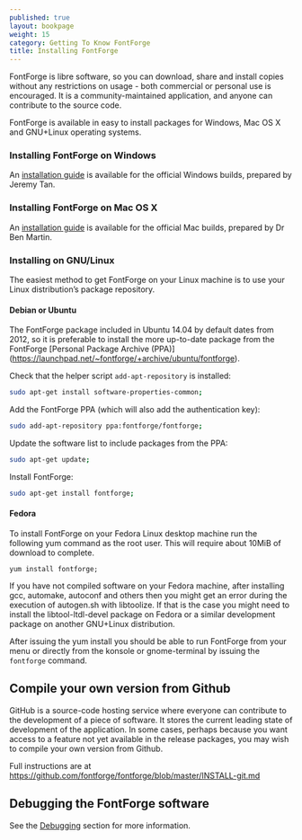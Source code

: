 ```yaml
---
published: true
layout: bookpage
weight: 15
category: Getting To Know FontForge
title: Installing FontForge
---
```


FontForge is libre software, so you can download, share and install copies without any restrictions on usage - both commercial or personal use is encouraged.
It is a community-maintained application, and anyone can contribute to the source code.

FontForge is available in easy to install packages for Windows, Mac OS X and GNU+Linux operating systems. 

### Installing FontForge on Windows

An [installation guide](http://fontforge.github.io/en-US/downloads/windows/) is available for the official Windows builds, prepared by Jeremy Tan.

### Installing FontForge on Mac OS X

An [installation guide](http://fontforge.github.io/en-US/downloads/mac/) is available for the official Mac builds, prepared by Dr Ben Martin. 

### Installing on GNU/Linux

The easiest method to get FontForge on your Linux machine is to use your Linux distribution’s package repository.

#### Debian or Ubuntu

The FontForge package included in Ubuntu 14.04 by default dates from 2012, so it is preferable to install the more up-to-date package from the FontForge [Personal Package Archive (PPA)] (https://launchpad.net/~fontforge/+archive/ubuntu/fontforge).

Check that the helper script `add-apt-repository` is installed:
    
```sh
sudo apt-get install software-properties-common;
```

Add the FontForge PPA (which will also add the authentication key):
    
```sh
sudo add-apt-repository ppa:fontforge/fontforge;
```

Update the software list to include packages from the PPA:
    
```sh
sudo apt-get update;
```

Install FontForge:
    
```sh
sudo apt-get install fontforge;
```

#### Fedora

To install FontForge on your Fedora Linux desktop machine run the following yum command as the root user. 
This will require about 10MiB of download to complete.

```
yum install fontforge;
```

If you have not compiled software on your Fedora machine, after installing gcc, automake, autoconf and others then you might get an error during the execution of autogen.sh with libtoolize. 
If that is the case you might need to install the libtool-ltdl-devel package on Fedora or a similar development package on another GNU+Linux distribution.

After issuing the yum install you should be able to run FontForge from your menu or directly from the konsole or gnome-terminal by issuing the `fontforge` command.

## Compile your own version from Github

GitHub is a source-code hosting service where everyone can contribute to the development of a piece of software. 
It stores the current leading state of development of the application.
In some cases, perhaps because you want access to a feature not yet available in the release packages, you may wish to compile your own version from Github.

Full instructions are at <https://github.com/fontforge/fontforge/blob/master/INSTALL-git.md>

## Debugging the FontForge software

See the [Debugging](When_Things_Go_Wrong_With_Fontforge_Itself) section for more information.
